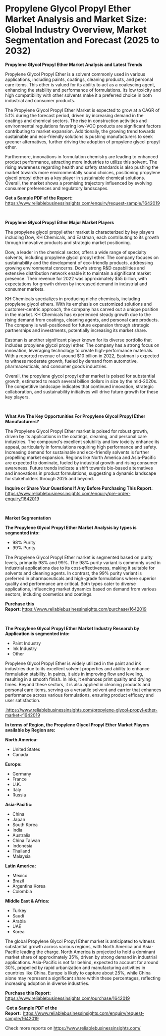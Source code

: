 <p><h1>Propylene Glycol Propyl Ether Market Analysis and Market Size: Global Industry Overview, Market Segmentation and Forecast (2025 to 2032)</h1></p><p><strong>Propylene Glycol Propyl Ether Market Analysis and Latest Trends</strong></p>
<p><p>Propylene Glycol Propyl Ether is a solvent commonly used in various applications, including paints, coatings, cleaning products, and personal care items. This ether is valued for its ability to act as a coalescing agent, enhancing the stability and performance of formulations. Its low toxicity and high compatibility with other solvents make it a preferred choice in both industrial and consumer products.</p><p>The Propylene Glycol Propyl Ether Market is expected to grow at a CAGR of 5.1% during the forecast period, driven by increasing demand in the coatings and chemical sectors. The rise in construction activities and environmental regulations favoring low-VOC products are significant factors contributing to market expansion. Additionally, the growing trend towards sustainable and eco-friendly solutions is pushing manufacturers to seek greener alternatives, further driving the adoption of propylene glycol propyl ether.</p><p>Furthermore, innovations in formulation chemistry are leading to enhanced product performance, attracting more industries to utilize this solvent. The rising awareness regarding health and safety standards is also pushing the market towards more environmentally sound choices, positioning propylene glycol propyl ether as a key player in sustainable chemical solutions. Overall, the market shows a promising trajectory influenced by evolving consumer preferences and regulatory landscapes.</p></p>
<p><strong>Get a Sample PDF of the Report:&nbsp;</strong> <a href="https://www.reliablebusinessinsights.com/enquiry/request-sample/1642019?utm_campaign=3113&utm_medium=2&utm_source=Github&utm_content=ia&utm_term=02042025&utm_id=propylene-glycol-propyl-ether">https://www.reliablebusinessinsights.com/enquiry/request-sample/1642019</a></p>
<p>&nbsp;</p>
<p><strong>Propylene Glycol Propyl Ether Major Market Players</strong></p>
<p><p>The propylene glycol propyl ether market is characterized by key players including Dow, KH Chemicals, and Eastman, each contributing to its growth through innovative products and strategic market positioning. </p><p>Dow, a leader in the chemical sector, offers a wide range of specialty solvents, including propylene glycol propyl ether. The company focuses on sustainability and the development of eco-friendly products, addressing growing environmental concerns. Dow’s strong R&D capabilities and extensive distribution network enable it to maintain a significant market presence. Their revenue for 2022 was approximately $55 billion, with expectations for growth driven by increased demand in industrial and consumer markets.</p><p>KH Chemicals specializes in producing niche chemicals, including propylene glycol ethers. With its emphasis on customized solutions and customer-centric approach, the company has carved out a unique position in the market. KH Chemicals has experienced steady growth due to the rising demand from coatings, cleaning agents, and personal care products. The company is well-positioned for future expansion through strategic partnerships and investments, potentially increasing its market share.</p><p>Eastman is another significant player known for its diverse portfolio that includes propylene glycol propyl ether. The company has a strong focus on innovation, leveraging technology to create high-performance materials. With a reported revenue of around $10 billion in 2022, Eastman is expected to witness moderate growth, fueled by demand from automotive, pharmaceuticals, and consumer goods industries.</p><p>Overall, the propylene glycol propyl ether market is poised for substantial growth, estimated to reach several billion dollars in size by the mid-2020s. The competitive landscape indicates that continued innovation, strategic collaboration, and sustainability initiatives will drive future growth for these key players.</p></p>
<p>&nbsp;</p>
<p><strong>What Are The Key Opportunities For Propylene Glycol Propyl Ether Manufacturers?</strong></p>
<p><p>The Propylene Glycol Propyl Ether market is poised for robust growth, driven by its applications in the coatings, cleaning, and personal care industries. The compound's excellent solubility and low toxicity enhance its appeal, particularly in formulations requiring high performance and safety. Increasing demand for sustainable and eco-friendly solvents is further propelling market expansion. Regions like North America and Asia-Pacific are expected to dominate, fueled by industrial growth and rising consumer awareness. Future trends indicate a shift towards bio-based alternatives and innovations in product formulations, suggesting a dynamic landscape for stakeholders through 2025 and beyond.</p></p>
<p><strong>Inquire or Share Your Questions If Any Before Purchasing This Report:</strong> <a href="https://www.reliablebusinessinsights.com/enquiry/pre-order-enquiry/1642019?utm_campaign=3113&utm_medium=2&utm_source=Github&utm_content=ia&utm_term=02042025&utm_id=propylene-glycol-propyl-ether">https://www.reliablebusinessinsights.com/enquiry/pre-order-enquiry/1642019</a></p>
<p>&nbsp;</p>
<p><strong>Market Segmentation</strong></p>
<p><strong>The Propylene Glycol Propyl Ether Market Analysis by types is segmented into:</strong></p>
<p><ul><li>98% Purity</li><li>99% Purity</li></ul></p>
<p><p>The Propylene Glycol Propyl Ether market is segmented based on purity levels, primarily 98% and 99%. The 98% purity variant is commonly used in industrial applications due to its cost-effectiveness, making it suitable for solvents and cleaning agents. In contrast, the 99% purity variant is preferred in pharmaceuticals and high-grade formulations where superior quality and performance are critical. Both types cater to diverse applications, influencing market dynamics based on demand from various sectors, including cosmetics and coatings.</p></p>
<p><strong>Purchase this Report:&nbsp;</strong><a href="https://www.reliablebusinessinsights.com/purchase/1642019?utm_campaign=3113&utm_medium=2&utm_source=Github&utm_content=ia&utm_term=02042025&utm_id=propylene-glycol-propyl-ether">https://www.reliablebusinessinsights.com/purchase/1642019</a></p>
<p>&nbsp;</p>
<p><strong>The Propylene Glycol Propyl Ether Market Industry Research by Application is segmented into:</strong></p>
<p><ul><li>Paint Industry</li><li>Ink Industry</li><li>Other</li></ul></p>
<p><p>Propylene Glycol Propyl Ether is widely utilized in the paint and ink industries due to its excellent solvent properties and ability to enhance formulation stability. In paints, it aids in improving flow and leveling, resulting in a smooth finish. In inks, it enhances print quality and drying times. Beyond these sectors, it is also applied in cleaning products and personal care items, serving as a versatile solvent and carrier that enhances performance across various formulations, ensuring product efficacy and user satisfaction.</p></p>
<p><a href="https://www.reliablebusinessinsights.com/propylene-glycol-propyl-ether-market-r1642019?utm_campaign=3113&utm_medium=2&utm_source=Github&utm_content=ia&utm_term=02042025&utm_id=propylene-glycol-propyl-ether">&nbsp;https://www.reliablebusinessinsights.com/propylene-glycol-propyl-ether-market-r1642019</a></p>
<p><strong>In terms of Region, the Propylene Glycol Propyl Ether Market Players available by Region are:</strong></p>
<p>
    <p> <strong> North America: </strong>
        <ul>
            <li>United States</li>
            <li>Canada</li>
        </ul>
        </p> 
    <p> <strong> Europe: </strong>
        <ul>
            <li>Germany</li>
            <li>France</li>
            <li>U.K.</li>
            <li>Italy</li>
            <li>Russia</li>
        </ul>
        </p> 
    <p> <strong> Asia-Pacific: </strong>
        <ul>
            <li>China</li>
            <li>Japan</li>
            <li>South Korea</li>
            <li>India</li>
            <li>Australia</li>
            <li>China Taiwan</li>
            <li>Indonesia</li>
            <li>Thailand</li>
            <li>Malaysia</li>
        </ul>
        </p> 
    <p> <strong> Latin America: </strong>
        <ul>
            <li>Mexico</li>
            <li>Brazil</li>
            <li>Argentina Korea</li>
            <li>Colombia</li>
        </ul>
        </p> 
    <p> <strong> Middle East & Africa: </strong>
        <ul>
            <li>Turkey</li>
            <li>Saudi</li>
            <li>Arabia</li>
            <li>UAE</li>
            <li>Korea</li>
        </ul>
    </p>
    </p>
<p><p>The global Propylene Glycol Propyl Ether market is anticipated to witness substantial growth across various regions, with North America and Asia-Pacific leading the charge. North America is projected to hold a dominant market share of approximately 35%, driven by strong demand in industrial applications. Asia-Pacific is not far behind, expected to account for around 30%, propelled by rapid urbanization and manufacturing activities in countries like China. Europe is likely to capture about 25%, while China alone may represent a significant share within these percentages, reflecting increasing adoption in diverse industries.</p></p>
<p><strong>Purchase this Report: </strong><a href="https://www.reliablebusinessinsights.com/purchase/1642019?utm_campaign=3113&utm_medium=2&utm_source=Github&utm_content=ia&utm_term=02042025&utm_id=propylene-glycol-propyl-ether">https://www.reliablebusinessinsights.com/purchase/1642019</a></p>
<p>&nbsp;<strong>Get a Sample PDF of the Report:&nbsp;&nbsp;</strong><a href="https://www.reliablebusinessinsights.com/enquiry/request-sample/1642019?utm_campaign=3113&utm_medium=2&utm_source=Github&utm_content=ia&utm_term=02042025&utm_id=propylene-glycol-propyl-ether">https://www.reliablebusinessinsights.com/enquiry/request-sample/1642019</a></p>
<p><strong></strong></p>
<p>Check more reports on <a href="https://www.reliablebusinessinsights.com/?utm_campaign=3113&utm_medium=2&utm_source=Github&utm_content=ia&utm_term=02042025&utm_id=propylene-glycol-propyl-ether">https://www.reliablebusinessinsights.com/</a></p>